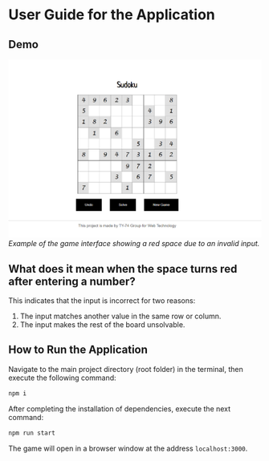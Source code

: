 # User Guide for the Application

## Demo

![Game Demo](/image.png)  
*Example of the game interface showing a red space due to an invalid input.*

## What does it mean when the space turns red after entering a number?  
This indicates that the input is incorrect for two reasons:  
1. The input matches another value in the same row or column.  
2. The input makes the rest of the board unsolvable.  

## How to Run the Application  
Navigate to the main project directory (root folder) in the terminal, then execute the following command:  

```bash
npm i

```

After completing the installation of dependencies, execute the next command:  

```bash
npm run start
```  

The game will open in a browser window at the address `localhost:3000`.  
